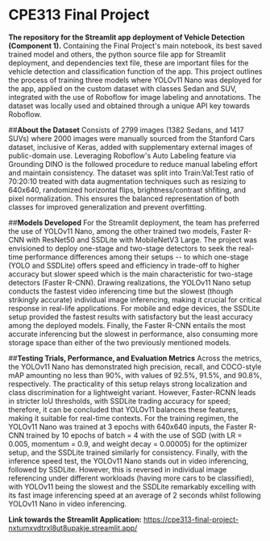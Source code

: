 # CPE313 Final Project
**The repository for the Streamlit app deployment of Vehicle Detection (Component 1).**
Containing the Final Project's main notebook, its best saved trained model and others, the python source file app for Streamlit deployment, and dependencies text file, these are important files for the vehicle detection and classification function of the app. This project outlines the process of training three models where YOLOv11 Nano was deployed for the app, applied on the custom dataset with classes Sedan and SUV, integrated with the use of Roboflow for image labeling and annotations. The dataset was locally used and obtained through a unique API key towards Roboflow.

##**About the Dataset**
Consists of 2799 images (1382 Sedans, and 1417 SUVs) where 2000 images were manually sourced from the Stanford Cars dataset, inclusive of Keras, added with supplementary external images of public-domain use. Leveraging Roboflow's Auto Labeling feature via Grounding DINO is the followed procedure to reduce manual labeling effort and maintain consistency. The dataset was split into Train:Val:Test ratio of 70:20:10 treated with data augmentation techniques such as resizing to 640x640, randomized horizontal flips, brightness/contrast shfiting, and pixel normalization. This ensures the balanced representation of both classes for improved generalization and prevent overfitting.

##**Models Developed**
For the Streamlit deployment, the team has preferred the use of YOLOv11 Nano, among the other trained two models, Faster R-CNN with ResNet50 and SSDLite with MobileNetV3 Large. The project was envisioned to deploy one-stage and two-stage detectors to seek the real-time performance differences among their setups -- to which one-stage (YOLO and SSDLite) offers speed and efficiency in trade-off to higher accuracy but slower speed which is the main characteristic for two-stage detectors (Faster R-CNN). Drawing realizations, the YOLOv11 Nano setup conducts the fastest video inferencing time but the slowest (though strikingly accurate) individual image inferencing, making it crucial for critical response in real-life applications. For mobile and edge devices, the SSDLite setup provided the fastest results with satisfactory but the least accuracy among the deployed models. Finally, the Faster R-CNN entails the most accurate inferencing but the slowest in performance, also consuming more storage space than either of the two previously mentioned models.

##**Testing Trials, Performance, and Evaluation Metrics**
Across the metrics, the YOLOv11 Nano has demonstrated high precision, recall, and COCO-style mAP amounting no less than 90%, with values of 92.5%, 91.5%, and 90.8%, respectively. The practicality of this setup relays strong localization and class discrimination for a lightweight variant. However, Faster-RCNN leads in stricter IoU thresholds, with SSDLite trading accuracy for speed; therefore, it can be concluded that YOLOv11 balances these features, making it suitable for real-time contexts. For the training regimen, the YOLOv11 Nano was trained at 3 epochs with 640x640 inputs, the Faster R-CNN trained by 10 epochs of batch = 4 with the use of SGD (with LR = 0.005, momentum = 0.9, and weight decay = 0.00005) for the optimizer setup, and the SSDLite trained similarly for consistency. Finally, with the inference speed test, the YOLOv11 Nano stands out in video inferencing, followed by SSDLite. However, this is reversed in individual image referencing under different workloads (having more cars to be classified), with YOLOv11 being the slowest and the SSDLite remarkably excelling with its fast image inferencing speed at an average of 2 seconds whilst following YOLOv11 Nano in video inferencing.

**Link towards the Streamlit Application:** https://cpe313-final-project-nxtumxvdtrxl8ut8upakje.streamlit.app/
